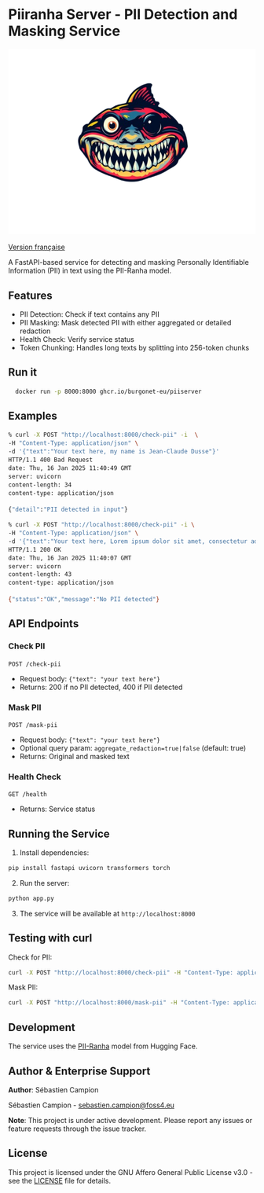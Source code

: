 # Piiranha Server - PII Detection and Masking Service

![PII-Ranha Logo](logo.png)

[Version française](README.fr.md)


A FastAPI-based service for detecting and masking Personally Identifiable Information (PII) in text using the PII-Ranha model.

## Features

- PII Detection: Check if text contains any PII
- PII Masking: Mask detected PII with either aggregated or detailed redaction
- Health Check: Verify service status
- Token Chunking: Handles long texts by splitting into 256-token chunks

## Run it 

```bash
  docker run -p 8000:8000 ghcr.io/burgonet-eu/piiserver
```

## Examples

```bash
% curl -X POST "http://localhost:8000/check-pii" -i  \
-H "Content-Type: application/json" \
-d '{"text":"Your text here, my name is Jean-Claude Dusse"}'
HTTP/1.1 400 Bad Request
date: Thu, 16 Jan 2025 11:40:49 GMT
server: uvicorn
content-length: 34
content-type: application/json

{"detail":"PII detected in input"}
```
```bash
% curl -X POST "http://localhost:8000/check-pii" -i \
-H "Content-Type: application/json" \
-d '{"text":"Your text here, Lorem ipsum dolor sit amet, consectetur adipiscing elit"}'
HTTP/1.1 200 OK
date: Thu, 16 Jan 2025 11:40:07 GMT
server: uvicorn
content-length: 43
content-type: application/json

{"status":"OK","message":"No PII detected"}
```



## API Endpoints

### Check PII
`POST /check-pii`
- Request body: `{"text": "your text here"}`
- Returns: 200 if no PII detected, 400 if PII detected

### Mask PII
`POST /mask-pii`
- Request body: `{"text": "your text here"}`
- Optional query param: `aggregate_redaction=true|false` (default: true)
- Returns: Original and masked text

### Health Check
`GET /health`
- Returns: Service status

## Running the Service

1. Install dependencies:
```bash
pip install fastapi uvicorn transformers torch
```

2. Run the server:
```bash
python app.py
```

3. The service will be available at `http://localhost:8000`

## Testing with curl

Check for PII:
```bash
curl -X POST "http://localhost:8000/check-pii" -H "Content-Type: application/json" -d '{"text":"Your text here"}'
```

Mask PII:
```bash
curl -X POST "http://localhost:8000/mask-pii" -H "Content-Type: application/json" -d '{"text":"Your text here"}'
```

## Development

The service uses the [PII-Ranha](https://huggingface.co/iiiorg/piiranha-v1-detect-personal-information) model from Hugging Face.


## Author & Enterprise Support

**Author**: Sébastien Campion 

Sébastien Campion - sebastien.campion@foss4.eu

**Note**: This project is under active development. Please report any issues or feature requests through the issue tracker.

## License

This project is licensed under the GNU Affero General Public License v3.0 - see the [LICENSE](LICENSE) file for details.
